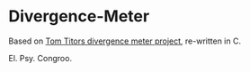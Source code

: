 # Divergence-Meter
Based on [Tom Titors divergence meter project](http://brotoro.com/dm/index.html), re-written in C.                                                

El. Psy. Congroo.
